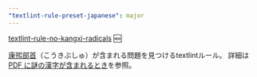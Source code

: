 ```yaml
---
"textlint-rule-preset-japanese": major
---
```


[textlint-rule-no-kangxi-radicals](https://github.com/xl1/textlint-rule-no-kangxi-radicals) :new:

[康煕部首](https://ja.wikipedia.org/wiki/%E5%BA%B7%E7%85%95%E9%83%A8%E9%A6%96)（こうきぶしゅ）が含まれる問題を見つけるtextlintルール。
詳細は[PDF に謎の漢字が含まれるとき](https://gist.github.com/xl1/940d653451fd96a06618a6df08d5df84)を参照。
